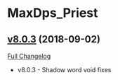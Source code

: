 # MaxDps_Priest

## [v8.0.3](https://github.com/kaminaris/MaxDps-Priest/tree/v8.0.3) (2018-09-02)
[Full Changelog](https://github.com/kaminaris/MaxDps-Priest/compare/v8.0.2...v8.0.3)

- v8.0.3 - Shadow word void fixes  
